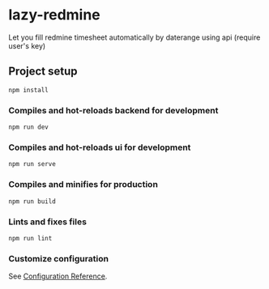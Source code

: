 # lazy-redmine

Let you fill redmine timesheet automatically by daterange using api (require user's key)

## Project setup
```
npm install
```

### Compiles and hot-reloads backend for development
```
npm run dev
```

### Compiles and hot-reloads ui for development
```
npm run serve
```

### Compiles and minifies for production
```
npm run build
```

### Lints and fixes files
```
npm run lint
```

### Customize configuration
See [Configuration Reference](https://cli.vuejs.org/config/).
